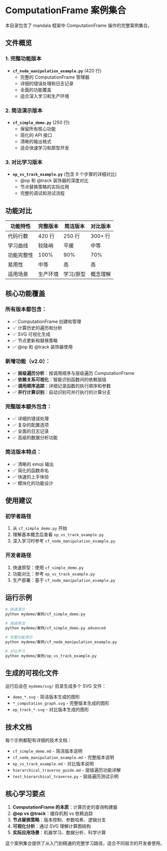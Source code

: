 # ComputationFrame 案例集合

本目录包含了 mandala 框架中 ComputationFrame 操作的完整案例集合。

## 文件概览

### 1. 完整功能版本
- **`cf_node_manipulation_example.py`** (420 行)
  - 完整的 ComputationFrame 管理器
  - 详细的错误处理和日志记录
  - 全面的功能覆盖
  - 适合深入学习和生产环境

### 2. 简洁演示版本
- **`cf_simple_demo.py`** (250 行)
  - 保留所有核心功能
  - 简化的 API 接口
  - 清晰的输出格式
  - 适合快速学习和原型开发

### 3. 对比学习版本
- **`op_vs_track_example.py`** (包含 9 个步骤的详细对比)
  - @op 和 @track 装饰器的深度对比
  - 节点替换策略的实际应用
  - 完整的调试和测试流程

## 功能对比

| 功能特性 | 完整版本 | 简洁版本 | 对比版本 |
|----------|----------|----------|----------|
| 代码行数 | 420 行 | 250 行 | 300+ 行 |
| 学习曲线 | 较陡峭 | 平缓 | 中等 |
| 功能完整性 | 100% | 90% | 70% |
| 易用性 | 中等 | 高 | 高 |
| 适用场景 | 生产环境 | 学习/原型 | 概念理解 |

## 核心功能覆盖

### 所有版本都包含：
- ✅ ComputationFrame 创建和管理
- ✅ 计算历史的遍历和分析
- ✅ SVG 可视化生成
- ✅ 节点更新和替换策略
- ✅ @op 和 @track 装饰器使用

### 新增功能（v2.0）：
- ✅ **层级遍历分析**：按调用顺序与层级遍历 ComputationFrame
- ✅ **依赖关系可视化**：智能识别函数间的依赖层级
- ✅ **调用顺序追踪**：详细记录函数的执行顺序和参数
- ✅ **并行计算识别**：自动识别可并行执行的计算分支

### 完整版本额外包含：
- ✅ 详细的错误处理
- ✅ 复杂的配置选项
- ✅ 全面的日志记录
- ✅ 高级的数据分析功能

### 简洁版本特点：
- ✅ 清晰的 emoji 输出
- ✅ 简化的函数命名
- ✅ 快速的上手体验
- ✅ 模块化的功能设计

## 使用建议

### 初学者路径
1. 从 `cf_simple_demo.py` 开始
2. 理解基本概念后查看 `op_vs_track_example.py`
3. 深入学习时参考 `cf_node_manipulation_example.py`

### 开发者路径
1. 快速原型：使用 `cf_simple_demo.py`
2. 功能对比：参考 `op_vs_track_example.py`
3. 生产部署：基于 `cf_node_manipulation_example.py`

## 运行示例

```bash
# 快速演示
python mydemo/案例/cf_simple_demo.py

# 高级用法
python mydemo/案例/cf_simple_demo.py advanced

# 完整功能演示
python mydemo/案例/cf_node_manipulation_example.py

# 对比学习
python mydemo/案例/op_vs_track_example.py
```

## 生成的可视化文件

运行后会在 `mydemo/svg/` 目录生成多个 SVG 文件：
- `demo_*.svg` - 简洁版本生成的图形
- `*_computation_graph.svg` - 完整版本生成的图形
- `op_track_*.svg` - 对比版本生成的图形

## 技术文档

每个示例都配有详细的技术文档：
- `cf_simple_demo.md` - 简洁版本说明
- `cf_node_manipulation_example.md` - 完整版本说明
- `op_vs_track_example.md` - 对比版本说明
- `hierarchical_traverse_guide.md` - 层级遍历功能详解
- `test_hierarchical_traverse.py` - 层级遍历测试示例

## 核心学习要点

1. **ComputationFrame 的本质**：计算历史的查询构建器
2. **@op vs @track**：缓存机制 vs 依赖追踪
3. **节点替换策略**：版本控制、参数哈希、逻辑分支
4. **可视化分析**：通过 SVG 理解计算图结构
5. **实际应用场景**：机器学习、数据分析、科学计算

这个案例集合提供了从入门到精通的完整学习路径，适合不同层次的开发者使用。 